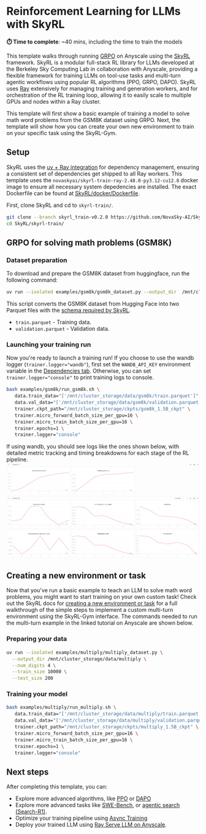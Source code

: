 # Reinforcement Learning for LLMs with SkyRL

**⏱️ Time to complete**: ~40 mins, including the time to train the models


This template walks through running [GRPO](https://arxiv.org/pdf/2402.03300) on Anyscale using the [SkyRL](https://github.com/NovaSky-AI/SkyRL) framework. 
SkyRL is a modular full-stack RL library for LLMs developed at the Berkeley Sky Computing Lab in collaboration with Anyscale, providing a flexible framework 
for training LLMs on tool-use tasks and multi-turn agentic workflows using popular RL algorithms (PPO, GRPO, DAPO). SkyRL uses [Ray](https://github.com/ray-project/ray) extensively for managing training and generation workers, and for orchestration of the RL training loop, allowing it to easily scale to multiple GPUs and nodes within a Ray cluster.

This template will first show a basic example of training a model to solve math word problems from the GSM8K dataset using GRPO. Next, the template will
show how you can create your own new environment to train on your specific task using the SkyRL-Gym.


## Setup
SkyRL uses the [uv + Ray integration](https://www.anyscale.com/blog/uv-ray-pain-free-python-dependencies-in-clusters) for dependency management, ensuring a consistent set of dependencies get shipped to all Ray workers. This template uses the `novaskyai/skyrl-train-ray-2.48.0-py3.12-cu12.8` docker image to ensure all necessary system depedencies are installed. The exact Dockerfile can be found at [SkyRL/docker/Dockerfile](https://github.com/NovaSky-AI/SkyRL/blob/skyrl_train-v0.2.0/docker/Dockerfile).

First, clone SkyRL and cd to `skyrl-train/`.

```bash
git clone --branch skyrl_train-v0.2.0 https://github.com/NovaSky-AI/SkyRL.git
cd SkyRL/skyrl-train/
```

## GRPO for solving math problems (GSM8K)
### Dataset preparation
To download and prepare the GSM8K dataset from huggingface, run the following command:

```bash
uv run --isolated examples/gsm8k/gsm8k_dataset.py --output_dir  /mnt/cluster_storage/data/gsm8k
```

This script converts the GSM8K dataset from Hugging Face into two Parquet files with the [schema required by SkyRL](https://skyrl.readthedocs.io/en/latest/datasets/dataset-preparation.html).
- `train.parquet` - Training data.
- `validation.parquet` - Validation data.

### Launching your training run

Now you're ready to launch a training run! If you choose to use the wandb logger (`trainer.logger="wandb"`), first set the `WANDB_API_KEY` environment variable in the [Dependencies tab](https://docs.anyscale.com/development#environment-variables). Otherwise, you can set `trainer.logger="console"` to print training logs to console. 


```bash
bash examples/gsm8k/run_gsm8k.sh \
   data.train_data="['/mnt/cluster_storage/data/gsm8k/train.parquet']" \
   data.val_data="['/mnt/cluster_storage/data/gsm8k/validation.parquet']" \
   trainer.ckpt_path="/mnt/cluster_storage/ckpts/gsm8k_1.5B_ckpt" \
   trainer.micro_forward_batch_size_per_gpu=16 \
   trainer.micro_train_batch_size_per_gpu=16 \
   trainer.epochs=1 \
   trainer.logger="console"
```

If using wandb, you should see logs like the ones shown below, with detailed metric tracking and timing breakdowns for each stage of the RL pipeline.
<img src="https://raw.githubusercontent.com/anyscale/templates/main/templates/rl-skyrl/assets/gsm8k_wandb.png" width=1500px />


## Creating a new environment or task

Now that you've run a basic example to teach an LLM to solve math word problems, you might want to start training on your own custom task! Check out the SkyRL docs for [creating a new environment or task](https://skyrl.readthedocs.io/en/latest/tutorials/new_env.html) for a full walkthrough of the simple steps to implement a custom multi-turn environment using the SkyRL-Gym interface. The commands needed to run the multi-turn example in the linked tutorial on Anyscale are shown below.

### Preparing your data

```bash
uv run --isolated examples/multiply/multiply_dataset.py \
  --output_dir /mnt/cluster_storage/data/multiply \
  --num_digits 4 \
  --train_size 10000 \
  --test_size 200
```

### Training your model
```bash
bash examples/multiply/run_multiply.sh \
   data.train_data="['/mnt/cluster_storage/data/multiply/train.parquet']" \
   data.val_data="['/mnt/cluster_storage/data/multiply/validation.parquet']" \
   trainer.ckpt_path="/mnt/cluster_storage/ckpts/multiply_1.5B_ckpt" \
   trainer.micro_forward_batch_size_per_gpu=16 \
   trainer.micro_train_batch_size_per_gpu=16 \
   trainer.epochs=1 \
   trainer.logger="console"
```

## Next steps

After completing this template, you can:
- Explore more advanced algorithms, like [PPO](https://github.com/NovaSky-AI/SkyRL/tree/main/skyrl-train/examples/ppo) or [DAPO](https://skyrl.readthedocs.io/en/latest/algorithms/dapo.html)
- Explore more advanced tasks like [SWE-Bench](https://skyrl.readthedocs.io/en/latest/examples/mini_swe_agent.html), or [agentic search (Search-R1)](https://skyrl.readthedocs.io/en/latest/examples/search.html).
- Optimize your training pipeline using [Async Training](https://skyrl.readthedocs.io/en/latest/tutorials/async.html)
- Deploy your trained LLM using [Ray Serve LLM on Anyscale](https://console.anyscale.com/template-preview/deployment-serve-llm?utm_source=anyscale_docs&utm_medium=docs&utm_campaign=examples_page&utm_content=deployment-serve-llm?utm_source=anyscale&utm_medium=docs&utm_campaign=examples_page&utm_content=deployment-serve-llm).
